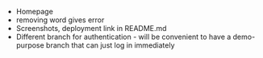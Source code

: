 - Homepage
- removing word gives error
- Screenshots, deployment link in README.md
- Different branch for authentication - will be convenient to have a demo-purpose branch that can just log in immediately
